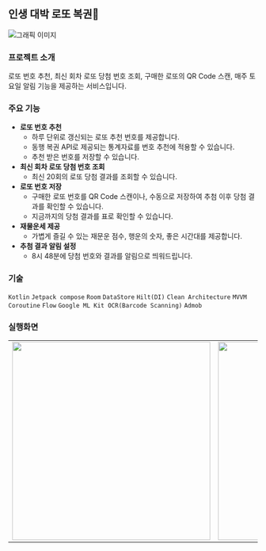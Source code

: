 ## 인생 대박 로또 복권🎯

![그래픽 이미지](https://github.com/user-attachments/assets/8fdbc10d-fbe9-4224-b11f-e10a6f54f4ec)

### 프로젝트 소개
로또 번호 추천, 최신 회차 로또 당첨 번호 조회, 구매한 로또의 QR Code 스캔, 매주 토요일 알림 기능을 제공하는 서비스입니다. 


### 주요 기능
- **로또 번호 추천**
    - 하루 단위로 갱신되는 로또 추천 번호를 제공합니다.
    - 동행 복권 API로 제공되는 통계자료를 번호 추천에 적용할 수 있습니다.
    - 추천 받은 번호를 저장할 수 있습니다.
- **최신 회차 로또 당첨 번호 조회**
    - 최신 20회의 로또 당첨 결과를 조회할 수 있습니다.
- **로또 번호 저장**
    - 구매한 로또 번호를 QR Code 스캔이나, 수동으로 저장하여 추첨 이후 당첨 결과를 확인할 수 있습니다.
    - 지금까지의 당첨 결과를 표로 확인할 수 있습니다.
- **재물운세 제공**
    - 가볍게 즐길 수 있는 재문운 점수, 행운의 숫자, 좋은 시간대를 제공합니다.
- **추첨 결과 알림 설정**
    - 8시 48분에 당첨 번호와 결과를 알림으로 띄워드립니다.


### 기술
`Kotlin` `Jetpack compose` `Room` `DataStore` `Hilt(DI)` `Clean Architecture` `MVVM` `Coroutine` `Flow` `Google ML Kit OCR(Barcode Scanning)` `Admob`


### 실행화면
<table>
  <tr>
    <td><img src="https://github.com/user-attachments/assets/afccdb5d-6dea-4fb4-bd36-f461bd2d5bce" width="400"/></td>
    <td><img src="https://github.com/user-attachments/assets/ae03f10c-a6c5-4c7e-a5cc-cfba303632db" width="400"/></td>
    <td><img src="https://github.com/user-attachments/assets/436d62cc-d7f4-436b-8d66-d5685fc517c0" width="400"/></td>
  </tr>
</table>

